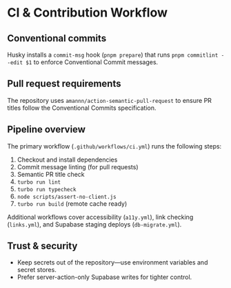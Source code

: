 # CI & Contribution Workflow

## Conventional commits

Husky installs a `commit-msg` hook (`pnpm prepare`) that runs `pnpm commitlint --edit $1` to enforce Conventional Commit messages.

## Pull request requirements

The repository uses `amannn/action-semantic-pull-request` to ensure PR titles follow the Conventional Commits specification.

## Pipeline overview

The primary workflow (`.github/workflows/ci.yml`) runs the following steps:

1. Checkout and install dependencies
2. Commit message linting (for pull requests)
3. Semantic PR title check
4. `turbo run lint`
5. `turbo run typecheck`
6. `node scripts/assert-no-client.js`
7. `turbo run build` (remote cache ready)

Additional workflows cover accessibility (`a11y.yml`), link checking (`links.yml`), and Supabase staging deploys (`db-migrate.yml`).

## Trust & security

- Keep secrets out of the repository—use environment variables and secret stores.
- Prefer server-action-only Supabase writes for tighter control.
